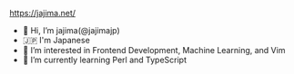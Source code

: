 https://jajima.net/
- 👋 Hi, I’m jajima(@jajimajp)
- 🇯🇵 I'm Japanese
- 👀 I’m interested in Frontend Development, Machine Learning, and Vim
- 🌱 I’m currently learning Perl and TypeScript
